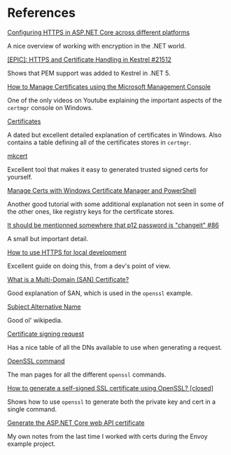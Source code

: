 # References
[Configuring HTTPS in ASP.NET Core across different platforms](https://devblogs.microsoft.com/dotnet/configuring-https-in-asp-net-core-across-different-platforms/)

A nice overview of working with encryption in the .NET world.

[[EPIC]: HTTPS and Certificate Handling in Kestrel #21512](https://github.com/dotnet/aspnetcore/issues/21512)

Shows that PEM support was added to Kestrel in .NET 5.

[How to Manage Certificates using the Microsoft Management Console](https://youtu.be/4mAOUmv1gp4)

One of the only videos on Youtube explaining the important aspects of the ```certmgr``` console on Windows.

[Certificates](https://learn.microsoft.com/en-us/previous-versions/tn-archive/cc700805(v=technet.10))

A dated but excellent detailed explanation of certificates in Windows. Also contains a table defining all of the certificates stores in ```certmgr```.

[mkcert](https://github.com/FiloSottile/mkcert)

Excellent tool that makes it easy to generated trusted signed certs for yourself.

[Manage Certs with Windows Certificate Manager and PowerShell](https://adamtheautomator.com/windows-certificate-manager/)

Another good tutorial with some additional explanation not seen in some of the other ones, like registry keys for the certificate stores.

[It should be mentionned somewhere that p12 password is "changeit" #86](https://github.com/FiloSottile/mkcert/issues/86)

A small but important detail.

[How to use HTTPS for local development](https://web.dev/how-to-use-local-https/)

Excellent guide on doing this, from a dev's point of view.

[What is a Multi-Domain (SAN) Certificate?](https://www.digicert.com/support/resources/faq/public-trust-and-certificates/what-is-a-multi-domain-san-certificate)

Good explanation of SAN, which is used in the ```openssl``` example.

[Subject Alternative Name](https://en.wikipedia.org/wiki/Subject_Alternative_Name)

Good ol' wikipedia.

[Certificate signing request](https://en.wikipedia.org/wiki/Certificate_signing_request)

Has a nice table of all the DNs available to use when generating a request.

[OpenSSL command](https://www.openssl.org/docs/man1.1.1/man1/)

The man pages for all the different ```openssl``` commands.

[How to generate a self-signed SSL certificate using OpenSSL? [closed]](https://stackoverflow.com/a/10176685)

Shows how to use ```openssl``` to generate both the private key and cert in a single command.

[Generate the ASP.NET Core web API certificate](https://github.com/hexsorcerer/example-proxy-envoy/blob/main/docs/certs.md)

My own notes from the last time I worked with certs during the Envoy example project.

